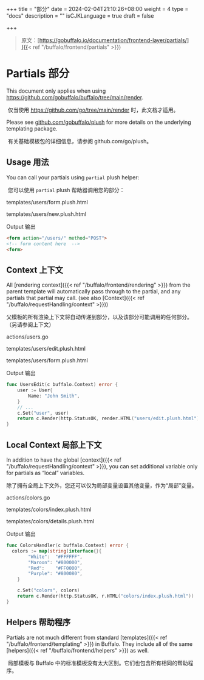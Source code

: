 +++
title = "部分"
date = 2024-02-04T21:10:26+08:00
weight = 4
type = "docs"
description = ""
isCJKLanguage = true
draft = false

+++

> 原文：[https://gobuffalo.io/documentation/frontend-layer/partials/]({{< ref "/buffalo/frontend/partials" >}})

# Partials 部分 

This document only applies when using https://github.com/gobuffalo/buffalo/tree/main/render.

​	仅当使用 https://github.com/go/tree/main/render 时，此文档才适用。

Please see [github.com/gobuffalo/plush](https://github.com/gobuffalo/plush) for more details on the underlying templating package.

​	有关基础模板包的详细信息，请参阅 github.com/go/plush。

## Usage 用法 

You can call your partials using `partial` plush helper:

​	您可以使用 `partial` plush 帮助器调用您的部分：

templates/users/form.plush.html

templates/users/new.plush.html

Output
输出

```html
<form action="/users/" method="POST">
<!-- form content here  -->
<form>
```

## Context 上下文 

All [rendering context]({{< ref "/buffalo/frontend/rendering" >}}) from the parent template will automatically pass through to the partial, and any partials that partial may call. (see also [Context]({{< ref "/buffalo/requestHandling/context" >}}))

​	父模板的所有渲染上下文将自动传递到部分，以及该部分可能调用的任何部分。（另请参阅上下文）

actions/users.go

templates/users/edit.plush.html

templates/users/form.plush.html

Output
输出

```go
func UsersEdit(c buffalo.Context) error {
	user := User{
		Name: "John Smith",
	}
	// ...
	c.Set("user", user)
	return c.Render(http.StatusOK, render.HTML("users/edit.plush.html"))
}
```

## Local Context 局部上下文 

In addition to have the global [context]({{< ref "/buffalo/requestHandling/context" >}}), you can set additional variable only for partials as “local” variables.

​	除了拥有全局上下文外，您还可以仅为局部变量设置其他变量，作为“局部”变量。

actions/colors.go

templates/colors/index.plush.html

templates/colors/details.plush.html

Output
输出

```go
func ColorsHandler(c buffalo.Context) error {
  colors := map[string]interface{}{
		"White":  "#FFFFFF",
		"Maroon": "#800000",
		"Red":    "#FF0000",
		"Purple": "#800080",
	}

	c.Set("colors", colors)
	return c.Render(http.StatusOK, r.HTML("colors/index.plush.html"))
}
```

## Helpers 帮助程序 

Partials are not much different from standard [templates]({{< ref "/buffalo/frontend/templating" >}}) in Buffalo. They include all of the same [helpers]({{< ref "/buffalo/frontend/helpers" >}}) as well.

​	局部模板与 Buffalo 中的标准模板没有太大区别。它们也包含所有相同的帮助程序。
